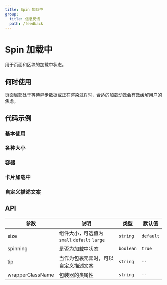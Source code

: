 ```yaml
---
title: Spin 加载中
group:
  title: 信息反馈
  path: /feedback
---
```


# Spin 加载中

用于页面和区块的加载中状态。

## 何时使用

页面局部处于等待异步数据或正在渲染过程时，合适的加载动效会有效缓解用户的焦虑。

## 代码示例

### 基本使用

<code src="./demo/base"></code>

### 各种大小

<code src="./demo/size"></code>

### 容器

<code src="./demo/container"></code>

### 卡片加载中

<code src="./demo/spinning"></code>

### 自定义描述文案

<code src="./demo/tip"></code>

## API

| 参数             | 说明                                         | 类型      | 默认值    |
| ---------------- | -------------------------------------------- | --------- | --------- |
| size             | 组件大小，可选值为 `small` `default` `large` | `string`  | `default` |
| spinning         | 是否为加载中状态                             | `boolean` | `true`    |
| tip              | 当作为包裹元素时，可以自定义描述文案         | `string`  | `--`      |
| wrapperClassName | 包装器的类属性                               | `string`  | `--`      |
